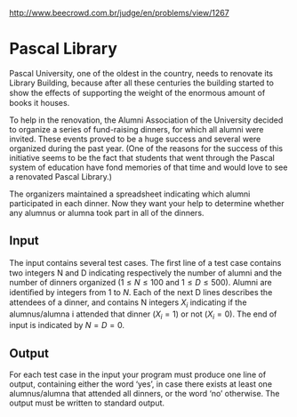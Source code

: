 http://www.beecrowd.com.br/judge/en/problems/view/1267

# Pascal Library

Pascal University, one of the oldest in the country, needs to renovate its
Library Building, because after all these centuries the building started to
show the eﬀects of supporting the weight of the enormous amount of books it
houses.

To help in the renovation, the Alumni Association of the University decided to
organize a series of fund-raising dinners, for which all alumni were invited.
These events proved to be a huge success and several were organized during the
past year. (One of the reasons for the success of this initiative seems to be
the fact that students that went through the Pascal system of education have
fond memories of that time and would love to see a renovated Pascal Library.)

The organizers maintained a spreadsheet indicating which alumni participated
in each dinner. Now they want your help to determine whether any alumnus or
alumna took part in all of the dinners.

## Input

The input contains several test cases. The ﬁrst line of a test case contains
two integers N and D indicating respectively the number of alumni and the
number of dinners organized ($1 \leq N \leq 100$ and $1 \leq D \leq 500$).
Alumni are identiﬁed by integers from 1 to $N$. Each of the next D lines
describes the attendees of a dinner, and contains N integers $X_i$ indicating
if the alumnus/alumna i attended that dinner ($X_i = 1$) or not ($X_i = 0$).
The end of input is indicated by $N = D = 0$.

## Output

For each test case in the input your program must produce one line of output,
containing either the word ‘yes’, in case there exists at least one
alumnus/alumna that attended all dinners, or the word ‘no’ otherwise. The
output must be written to standard output.
